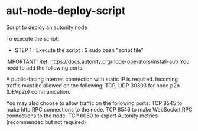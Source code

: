 # aut-node-deploy-script
Script to deploy an autonity node

To execute the script:
 - STEP 1 : Execute the script :
            $ sudo bash "script file"

IMPORTANT: Ref: https://docs.autonity.org/node-operators/install-aut/
You need to add the following ports:

  A public-facing internet connection with static IP is required. Incoming traffic must be allowed on the following:
    TCP, UDP 30303 for node p2p (DEVp2p) communication.
    
  You may also choose to allow traffic on the following ports:
    TCP 8545 to make http RPC connections to the node.
    TCP 8546 to make WebSocket RPC connections to the node.
    TCP 6060 to export Autonity metrics (recommended but not required)
